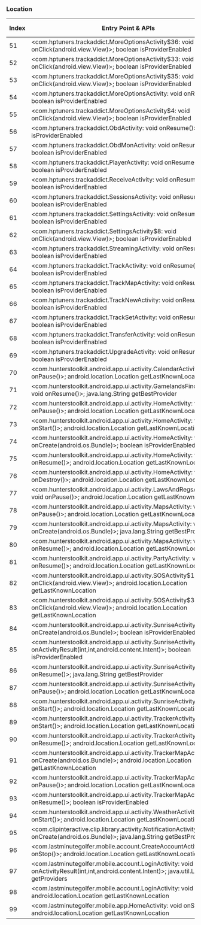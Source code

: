### Location
| Index | Entry Point & APIs | Screen shot | Resource id | Label |
| ------------- | ------------- | ------------- |-------------|-------------|
| 51 | <com.hptuners.trackaddict.MoreOptionsActivity$36: void onClick(android.view.View)>; boolean isProviderEnabled | ![](D:\COSMOS\output\py\Play_win8\Sports\com.hptuners.trackaddict\com.hptuners.trackaddict.MoreOptionsActivity.png) |  | |
| 52 | <com.hptuners.trackaddict.MoreOptionsActivity$33: void onClick(android.view.View)>; boolean isProviderEnabled | ![](D:\COSMOS\output\py\Play_win8\Sports\com.hptuners.trackaddict\com.hptuners.trackaddict.MoreOptionsActivity.png) |  | |
| 53 | <com.hptuners.trackaddict.MoreOptionsActivity$35: void onClick(android.view.View)>; boolean isProviderEnabled | ![](D:\COSMOS\output\py\Play_win8\Sports\com.hptuners.trackaddict\com.hptuners.trackaddict.MoreOptionsActivity.png) |  | |
| 54 | <com.hptuners.trackaddict.MoreOptionsActivity: void onResume()>; boolean isProviderEnabled | ![](D:\COSMOS\output\py\Play_win8\Sports\com.hptuners.trackaddict\com.hptuners.trackaddict.MoreOptionsActivity.png) |  | |
| 55 | <com.hptuners.trackaddict.MoreOptionsActivity$4: void onClick(android.view.View)>; boolean isProviderEnabled | ![](D:\COSMOS\output\py\Play_win8\Sports\com.hptuners.trackaddict\com.hptuners.trackaddict.MoreOptionsActivity.png) |  | |
| 56 | <com.hptuners.trackaddict.ObdActivity: void onResume()>; boolean isProviderEnabled | ![](D:\COSMOS\output\py\Play_win8\Sports\com.hptuners.trackaddict\com.hptuners.trackaddict.ObdActivity.png) |  | |
| 57 | <com.hptuners.trackaddict.ObdMonActivity: void onResume()>; boolean isProviderEnabled | ![](D:\COSMOS\output\py\Play_win8\Sports\com.hptuners.trackaddict\com.hptuners.trackaddict.ObdMonActivity.png) |  | |
| 58 | <com.hptuners.trackaddict.PlayerActivity: void onResume()>; boolean isProviderEnabled | ![](D:\COSMOS\output\py\Play_win8\Sports\com.hptuners.trackaddict\com.hptuners.trackaddict.PlayerActivity.png) |  | |
| 59 | <com.hptuners.trackaddict.ReceiveActivity: void onResume()>; boolean isProviderEnabled | ![](D:\COSMOS\output\py\Play_win8\Sports\com.hptuners.trackaddict\com.hptuners.trackaddict.ReceiveActivity.png) |  | |
| 60 | <com.hptuners.trackaddict.SessionsActivity: void onResume()>; boolean isProviderEnabled | ![](D:\COSMOS\output\py\Play_win8\Sports\com.hptuners.trackaddict\com.hptuners.trackaddict.SessionsActivity.png) |  | |
| 61 | <com.hptuners.trackaddict.SettingsActivity: void onResume()>; boolean isProviderEnabled | ![](D:\COSMOS\output\py\Play_win8\Sports\com.hptuners.trackaddict\com.hptuners.trackaddict.SettingsActivity.png) |  | |
| 62 | <com.hptuners.trackaddict.SettingsActivity$8: void onClick(android.view.View)>; boolean isProviderEnabled | ![](D:\COSMOS\output\py\Play_win8\Sports\com.hptuners.trackaddict\com.hptuners.trackaddict.SettingsActivity.png) |  | |
| 63 | <com.hptuners.trackaddict.StreamingActivity: void onResume()>; boolean isProviderEnabled | ![](D:\COSMOS\output\py\Play_win8\Sports\com.hptuners.trackaddict\com.hptuners.trackaddict.StreamingActivity.png) |  | |
| 64 | <com.hptuners.trackaddict.TrackActivity: void onResume()>; boolean isProviderEnabled | ![](D:\COSMOS\output\py\Play_win8\Sports\com.hptuners.trackaddict\com.hptuners.trackaddict.TrackActivity.png) |  | |
| 65 | <com.hptuners.trackaddict.TrackMapActivity: void onResume()>; boolean isProviderEnabled | ![](D:\COSMOS\output\py\Play_win8\Sports\com.hptuners.trackaddict\com.hptuners.trackaddict.TrackMapActivity.png) |  | |
| 66 | <com.hptuners.trackaddict.TrackNewActivity: void onResume()>; boolean isProviderEnabled | ![](D:\COSMOS\output\py\Play_win8\Sports\com.hptuners.trackaddict\com.hptuners.trackaddict.TrackNewActivity.png) |  | |
| 67 | <com.hptuners.trackaddict.TrackSetActivity: void onResume()>; boolean isProviderEnabled | ![](D:\COSMOS\output\py\Play_win8\Sports\com.hptuners.trackaddict\com.hptuners.trackaddict.TrackSetActivity.png) |  | |
| 68 | <com.hptuners.trackaddict.TransferActivity: void onResume()>; boolean isProviderEnabled | ![](D:\COSMOS\output\py\Play_win8\Sports\com.hptuners.trackaddict\com.hptuners.trackaddict.TransferActivity.png) |  | |
| 69 | <com.hptuners.trackaddict.UpgradeActivity: void onResume()>; boolean isProviderEnabled | ![](D:\COSMOS\output\py\Play_win8\Sports\com.hptuners.trackaddict\com.hptuners.trackaddict.UpgradeActivity.png) |  | |
| 70 | <com.hunterstoolkit.android.app.ui.activity.CalendarActivity: void onPause()>; android.location.Location getLastKnownLocation | ![](D:\COSMOS\output\py\Play_win8\Sports\com.hunterstoolkit.android.app\com.hunterstoolkit.android.app.ui.activity.CalendarActivity.png) |  | |
| 71 | <com.hunterstoolkit.android.app.ui.activity.GamelandsFinderActivity: void onResume()>; java.lang.String getBestProvider | ![](D:\COSMOS\output\py\Play_win8\Sports\com.hunterstoolkit.android.app\com.hunterstoolkit.android.app.ui.activity.GamelandsFinderActivity.png) |  | |
| 72 | <com.hunterstoolkit.android.app.ui.activity.HomeActivity: void onPause()>; android.location.Location getLastKnownLocation | ![](D:\COSMOS\output\py\Play_win8\Sports\com.hunterstoolkit.android.app\com.hunterstoolkit.android.app.ui.activity.HomeActivity.png) |  | |
| 73 | <com.hunterstoolkit.android.app.ui.activity.HomeActivity: void onStart()>; android.location.Location getLastKnownLocation | ![](D:\COSMOS\output\py\Play_win8\Sports\com.hunterstoolkit.android.app\com.hunterstoolkit.android.app.ui.activity.HomeActivity.png) |  | |
| 74 | <com.hunterstoolkit.android.app.ui.activity.HomeActivity: void onCreate(android.os.Bundle)>; boolean isProviderEnabled | ![](D:\COSMOS\output\py\Play_win8\Sports\com.hunterstoolkit.android.app\com.hunterstoolkit.android.app.ui.activity.HomeActivity.png) |  | |
| 75 | <com.hunterstoolkit.android.app.ui.activity.HomeActivity: void onResume()>; android.location.Location getLastKnownLocation | ![](D:\COSMOS\output\py\Play_win8\Sports\com.hunterstoolkit.android.app\com.hunterstoolkit.android.app.ui.activity.HomeActivity.png) |  | |
| 76 | <com.hunterstoolkit.android.app.ui.activity.HomeActivity: void onDestroy()>; android.location.Location getLastKnownLocation | ![](D:\COSMOS\output\py\Play_win8\Sports\com.hunterstoolkit.android.app\com.hunterstoolkit.android.app.ui.activity.HomeActivity.png) |  | |
| 77 | <com.hunterstoolkit.android.app.ui.activity.LawsAndRegsActivity: void onPause()>; android.location.Location getLastKnownLocation | ![](D:\COSMOS\output\py\Play_win8\Sports\com.hunterstoolkit.android.app\com.hunterstoolkit.android.app.ui.activity.LawsAndRegsActivity.png) |  | |
| 78 | <com.hunterstoolkit.android.app.ui.activity.MapsActivity: void onPause()>; android.location.Location getLastKnownLocation | ![](D:\COSMOS\output\py\Play_win8\Sports\com.hunterstoolkit.android.app\com.hunterstoolkit.android.app.ui.activity.MapsActivity.png) |  | |
| 79 | <com.hunterstoolkit.android.app.ui.activity.MapsActivity: void onCreate(android.os.Bundle)>; java.lang.String getBestProvider | ![](D:\COSMOS\output\py\Play_win8\Sports\com.hunterstoolkit.android.app\com.hunterstoolkit.android.app.ui.activity.MapsActivity.png) |  | |
| 80 | <com.hunterstoolkit.android.app.ui.activity.MapsActivity: void onResume()>; android.location.Location getLastKnownLocation | ![](D:\COSMOS\output\py\Play_win8\Sports\com.hunterstoolkit.android.app\com.hunterstoolkit.android.app.ui.activity.MapsActivity.png) |  | |
| 81 | <com.hunterstoolkit.android.app.ui.activity.PartyActivity: void onResume()>; android.location.Location getLastKnownLocation | ![](D:\COSMOS\output\py\Play_win8\Sports\com.hunterstoolkit.android.app\com.hunterstoolkit.android.app.ui.activity.PartyActivity.png) |  | |
| 82 | <com.hunterstoolkit.android.app.ui.activity.SOSActivity$1: void onClick(android.view.View)>; android.location.Location getLastKnownLocation | ![](D:\COSMOS\output\py\Play_win8\Sports\com.hunterstoolkit.android.app\com.hunterstoolkit.android.app.ui.activity.SOSActivity.png) |  | |
| 83 | <com.hunterstoolkit.android.app.ui.activity.SOSActivity$3: void onClick(android.view.View)>; android.location.Location getLastKnownLocation | ![](D:\COSMOS\output\py\Play_win8\Sports\com.hunterstoolkit.android.app\com.hunterstoolkit.android.app.ui.activity.SOSActivity.png) |  | |
| 84 | <com.hunterstoolkit.android.app.ui.activity.SunriseActivity: void onCreate(android.os.Bundle)>; boolean isProviderEnabled | ![](D:\COSMOS\output\py\Play_win8\Sports\com.hunterstoolkit.android.app\com.hunterstoolkit.android.app.ui.activity.SunriseActivity.png) |  | |
| 85 | <com.hunterstoolkit.android.app.ui.activity.SunriseActivity: void onActivityResult(int,int,android.content.Intent)>; boolean isProviderEnabled | ![](D:\COSMOS\output\py\Play_win8\Sports\com.hunterstoolkit.android.app\com.hunterstoolkit.android.app.ui.activity.SunriseActivity.png) |  | |
| 86 | <com.hunterstoolkit.android.app.ui.activity.SunriseActivity: void onResume()>; java.lang.String getBestProvider | ![](D:\COSMOS\output\py\Play_win8\Sports\com.hunterstoolkit.android.app\com.hunterstoolkit.android.app.ui.activity.SunriseActivity.png) |  | |
| 87 | <com.hunterstoolkit.android.app.ui.activity.SunriseActivity: void onPause()>; android.location.Location getLastKnownLocation | ![](D:\COSMOS\output\py\Play_win8\Sports\com.hunterstoolkit.android.app\com.hunterstoolkit.android.app.ui.activity.SunriseActivity.png) |  | |
| 88 | <com.hunterstoolkit.android.app.ui.activity.SunriseActivity: void onStart()>; android.location.Location getLastKnownLocation | ![](D:\COSMOS\output\py\Play_win8\Sports\com.hunterstoolkit.android.app\com.hunterstoolkit.android.app.ui.activity.SunriseActivity.png) |  | |
| 89 | <com.hunterstoolkit.android.app.ui.activity.TrackerActivity: void onStart()>; android.location.Location getLastKnownLocation | ![](D:\COSMOS\output\py\Play_win8\Sports\com.hunterstoolkit.android.app\com.hunterstoolkit.android.app.ui.activity.TrackerActivity.png) |  | |
| 90 | <com.hunterstoolkit.android.app.ui.activity.TrackerActivity: void onResume()>; android.location.Location getLastKnownLocation | ![](D:\COSMOS\output\py\Play_win8\Sports\com.hunterstoolkit.android.app\com.hunterstoolkit.android.app.ui.activity.TrackerActivity.png) |  | |
| 91 | <com.hunterstoolkit.android.app.ui.activity.TrackerMapActivity: void onCreate(android.os.Bundle)>; android.location.Location getLastKnownLocation | ![](D:\COSMOS\output\py\Play_win8\Sports\com.hunterstoolkit.android.app\com.hunterstoolkit.android.app.ui.activity.TrackerMapActivity.png) |  | |
| 92 | <com.hunterstoolkit.android.app.ui.activity.TrackerMapActivity: void onPause()>; android.location.Location getLastKnownLocation | ![](D:\COSMOS\output\py\Play_win8\Sports\com.hunterstoolkit.android.app\com.hunterstoolkit.android.app.ui.activity.TrackerMapActivity.png) |  | |
| 93 | <com.hunterstoolkit.android.app.ui.activity.TrackerMapActivity: void onResume()>; boolean isProviderEnabled | ![](D:\COSMOS\output\py\Play_win8\Sports\com.hunterstoolkit.android.app\com.hunterstoolkit.android.app.ui.activity.TrackerMapActivity.png) |  | |
| 94 | <com.hunterstoolkit.android.app.ui.activity.WeatherActivity: void onStart()>; android.location.Location getLastKnownLocation | ![](D:\COSMOS\output\py\Play_win8\Sports\com.hunterstoolkit.android.app\com.hunterstoolkit.android.app.ui.activity.WeatherActivity.png) |  | |
| 95 | <com.clipinteractive.clip.library.activity.NotificationActivity: void onCreate(android.os.Bundle)>; java.lang.String getBestProvider | ![](D:\COSMOS\output\py\Play_win8\Sports\com.jacobsmedia.kfxx\com.clipinteractive.clip.library.activity.NotificationActivity.png) |  | |
| 96 | <com.lastminutegolfer.mobile.account.CreateAccountActivity: void onStop()>; android.location.Location getLastKnownLocation | ![](D:\COSMOS\output\py\Play_win8\Sports\com.lastminutegolfer.mobile\com.lastminutegolfer.mobile.account.CreateAccountActivity.png) |  | |
| 97 | <com.lastminutegolfer.mobile.account.LoginActivity: void onActivityResult(int,int,android.content.Intent)>; java.util.List getProviders | ![](D:\COSMOS\output\py\Play_win8\Sports\com.lastminutegolfer.mobile\com.lastminutegolfer.mobile.account.LoginActivity.png) |  | |
| 98 | <com.lastminutegolfer.mobile.account.LoginActivity: void onStop()>; android.location.Location getLastKnownLocation | ![](D:\COSMOS\output\py\Play_win8\Sports\com.lastminutegolfer.mobile\com.lastminutegolfer.mobile.account.LoginActivity.png) |  | |
| 99 | <com.lastminutegolfer.mobile.app.HomeActivity: void onStop()>; android.location.Location getLastKnownLocation | ![](D:\COSMOS\output\py\Play_win8\Sports\com.lastminutegolfer.mobile\com.lastminutegolfer.mobile.app.HomeActivity.png) |  | |
